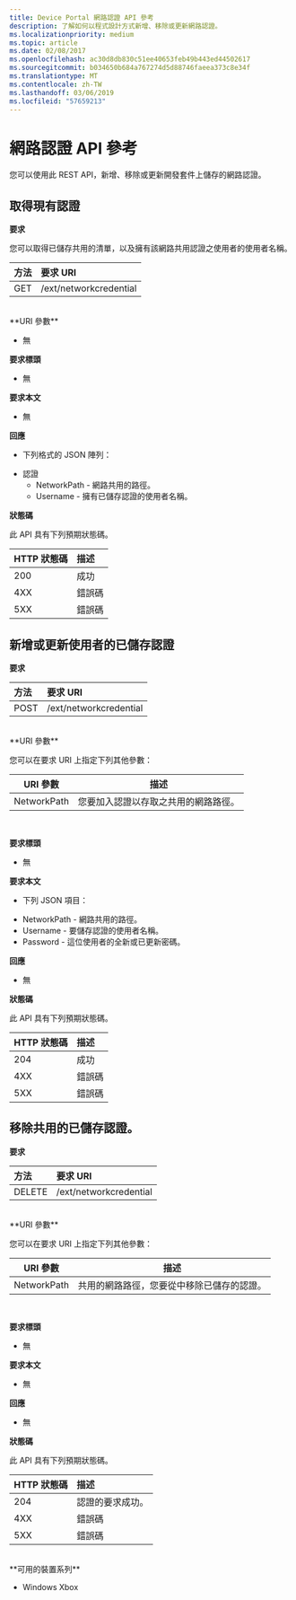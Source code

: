 ```yaml
---
title: Device Portal 網路認證 API 參考
description: 了解如何以程式設計方式新增、移除或更新網路認證。
ms.localizationpriority: medium
ms.topic: article
ms.date: 02/08/2017
ms.openlocfilehash: ac30d8db830c51ee40653feb49b443ed44502617
ms.sourcegitcommit: b034650b684a767274d5d88746faeea373c8e34f
ms.translationtype: MT
ms.contentlocale: zh-TW
ms.lasthandoff: 03/06/2019
ms.locfileid: "57659213"
---
```

# <a name="network-credentials-api-reference"></a>網路認證 API 參考
您可以使用此 REST API，新增、移除或更新開發套件上儲存的網路認證。

## <a name="get-existing-credentials"></a>取得現有認證

**要求**

您可以取得已儲存共用的清單，以及擁有該網路共用認證之使用者的使用者名稱。

方法      | 要求 URI
:------     | :-----
GET | /ext/networkcredential
<br />
**URI 參數**

- 無

**要求標頭**

- 無

**要求本文**   

- 無

**回應**   

- 下列格式的 JSON 陣列：
* 認證
  * NetworkPath - 網路共用的路徑。
  * Username - 擁有已儲存認證的使用者名稱。

**狀態碼**

此 API 具有下列預期狀態碼。

HTTP 狀態碼      | 描述
:------     | :-----
200 | 成功
4XX | 錯誤碼
5XX | 錯誤碼

## <a name="add-or-update-stored-credentials-for-a-user"></a>新增或更新使用者的已儲存認證

**要求**

方法      | 要求 URI
:------     | :-----
POST | /ext/networkcredential
<br />
**URI 參數**

您可以在要求 URI 上指定下列其他參數：

| URI 參數      | 描述     | 
| ------------------ |-----------------|
| NetworkPath        | 您要加入認證以存取之共用的網路路徑。 |
<br>

**要求標頭**

- 無

**要求本文**

- 下列 JSON 項目：
* NetworkPath - 網路共用的路徑。
* Username - 要儲存認證的使用者名稱。
* Password - 這位使用者的全新或已更新密碼。

**回應**   

- 無  

**狀態碼**

此 API 具有下列預期狀態碼。

HTTP 狀態碼      | 描述
:------     | :-----
204 | 成功
4XX | 錯誤碼
5XX | 錯誤碼

## <a name="remove-stored-credentials-for-a-share"></a>移除共用的已儲存認證。

**要求**

方法      | 要求 URI
:------     | :-----
DELETE | /ext/networkcredential
<br />
**URI 參數**

您可以在要求 URI 上指定下列其他參數：

| URI 參數      | 描述     | 
| ------------------ |-----------------|
| NetworkPath        | 共用的網路路徑，您要從中移除已儲存的認證。 |
<br>

**要求標頭**

- 無

**要求本文**   

- 無

**回應**   

- 無 

**狀態碼**

此 API 具有下列預期狀態碼。

HTTP 狀態碼      | 描述
:------     | :-----
204 | 認證的要求成功。
4XX | 錯誤碼
5XX | 錯誤碼

<br />
**可用的裝置系列**

* Windows Xbox


